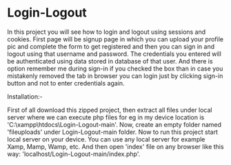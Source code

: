 # Login-Logout

In this project you will see how to login and logout using sessions and cookies. First page will be signup page in which you can upload your profile pic and complete the form to get registered and then you can sign in and logout using that username and password. The credentials you entered will be authenticated using data stored in database of that user.
And there is option remember me during sign-in if you checked the box than in case you mistakenly removed the tab in browser you can login just by clicking sign-in button and not to enter credentials again.

Installation:-

First of all download this zipped project, then extract all files under local server where we can execute php files for eg in my device location is 'C:\xampp\htdocs\Login-Logout-main'.
Now, create an empty folder named 'fileuploads' under Login-Logout-main folder.
Now to run this project start local server on your device. You can use any local server for example Xamp, Mamp, Wamp, etc.
And then open 'index' file on any browser like this way: 'localhost/Login-Logout-main/index.php'.

